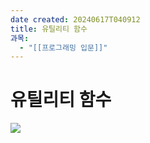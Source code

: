 ```yaml
---
date created: 20240617T040912
title: 유틸리티 함수
과목:
  - "[[프로그래밍 입문]]"
---
```


# 유틸리티 함수

![](https://i.imgur.com/I1ehPu8.png)
